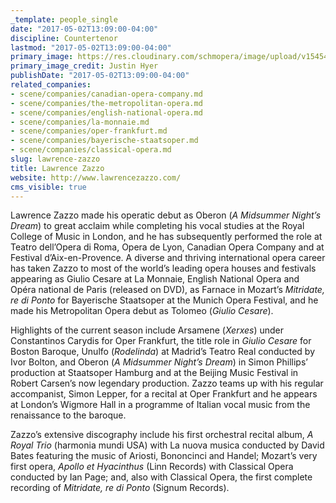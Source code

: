 ```yaml
---
_template: people_single
date: "2017-05-02T13:09:00-04:00"
discipline: Countertenor
lastmod: "2017-05-02T13:09:00-04:00"
primary_image: https://res.cloudinary.com/schmopera/image/upload/v1545409169/media/webhook-uploads/1493744827784/2017-05-02---Zazzo---Justin-Hyer.jpg.jpg
primary_image_credit: Justin Hyer
publishDate: "2017-05-02T13:09:00-04:00"
related_companies:
- scene/companies/canadian-opera-company.md
- scene/companies/the-metropolitan-opera.md
- scene/companies/english-national-opera.md
- scene/companies/la-monnaie.md
- scene/companies/oper-frankfurt.md
- scene/companies/bayerische-staatsoper.md
- scene/companies/classical-opera.md
slug: lawrence-zazzo
title: Lawrence Zazzo
website: http://www.lawrencezazzo.com/
cms_visible: true
---
```


Lawrence Zazzo made his operatic debut as Oberon (*A Midsummer Night’s Dream*) to great acclaim while completing his vocal studies at the Royal College of Music in London, and he has subsequently performed the role at Teatro dell’Opera di Roma, Opera de Lyon, Canadian Opera Company and at Festival d’Aix-en-Provence. A diverse and thriving international opera career has taken Zazzo to most of the world’s leading opera houses and festivals appearing as Giulio Cesare at La Monnaie, English National Opera and Opéra national de Paris (released on DVD), as Farnace in Mozart’s *Mitridate, re di Ponto* for Bayerische Staatsoper at the Munich Opera Festival, and he made his Metropolitan Opera debut as Tolomeo (*Giulio Cesare*).

Highlights of the current season include Arsamene (*Xerxes*) under Constantinos Carydis for Oper Frankfurt, the title role in *Giulio Cesare* for Boston Baroque, Unulfo (*Rodelinda*) at Madrid’s Teatro Real conducted by Ivor Bolton, and Oberon (*A Midsummer Night’s Dream*) in Simon Phillips’ production at Staatsoper Hamburg and at the Beijing Music Festival in Robert Carsen’s now legendary production. Zazzo teams up with his regular accompanist, Simon Lepper, for a recital at Oper Frankfurt and he appears at London’s Wigmore Hall in a programme of Italian vocal music from the renaissance to the baroque.

Zazzo’s extensive discography include his first orchestral recital album, *A Royal Trio* (harmonia mundi USA) with La nuova musica conducted by David Bates featuring the music of Ariosti, Bononcinci and Handel; Mozart’s very first opera, *Apollo et Hyacinthus* (Linn Records) with Classical Opera conducted by Ian Page; and, also with Classical Opera, the first complete recording of *Mitridate, re di Ponto* (Signum Records).
